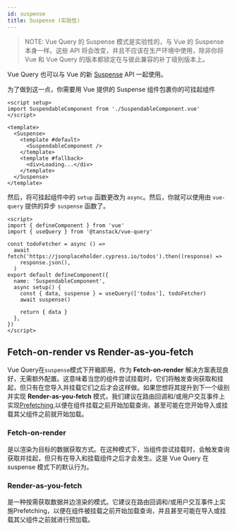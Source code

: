 ```yaml
---
id: suspense
title: Suspense (实验性)
---
```


> NOTE: Vue Query 的 Suspense 模式是实验性的，与 Vue 的 Suspense 本身一样。这些 API 将会改变，并且不应该在生产环境中使用，除非你将 Vue 和 Vue Query 的版本都锁定在与彼此兼容的补丁级别版本上。

Vue Query 也可以与 Vue 的新 [Suspense](https://vuejs.org/guide/built-ins/suspense.html) API 一起使用。

为了做到这一点，你需要用 Vue 提供的 Suspense 组件包裹你的可挂起组件

```vue
<script setup>
import SuspendableComponent from './SuspendableComponent.vue'
</script>

<template>
  <Suspense>
    <template #default>
      <SuspendableComponent />
    </template>
    <template #fallback>
      <div>Loading...</div>
    </template>
  </Suspense>
</template>
```

然后，将可挂起组件中的 `setup` 函数更改为 `async`。然后，你就可以使用由 `vue-query` 提供的异步 `suspense` 函数了。

```vue
<script>
import { defineComponent } from 'vue'
import { useQuery } from '@tanstack/vue-query'

const todoFetcher = async () =>
  await fetch('https://jsonplaceholder.cypress.io/todos').then((response) =>
    response.json(),
  )
export default defineComponent({
  name: 'SuspendableComponent',
  async setup() {
    const { data, suspense } = useQuery(['todos'], todoFetcher)
    await suspense()

    return { data }
  },
})
</script>
```

## Fetch-on-render vs Render-as-you-fetch

Vue Query在`suspense`模式下开箱即用，作为 **Fetch-on-render** 解决方案表现良好，无需额外配置。这意味着当您的组件尝试挂载时，它们将触发查询获取和挂起，但只有在您导入并挂载它们之后才会这样做。如果您想将其提升到下一个级别并实现 **Render-as-you-fetch** 模式，我们建议在路由回调和/或用户交互事件上实现[Prefetching](../guides/prefetching),以便在组件挂载之前开始加载查询，甚至可能在您开始导入或挂载其父组件之前就开始加载。

### Fetch-on-render
是以渲染为目标的数据获取方式。在这种模式下，当组件尝试挂载时，会触发查询获取并挂起，但只有在导入和挂载组件之后才会发生。这是 Vue Query 在 suspense 模式下的默认行为。

### Render-as-you-fetch
是一种按需获取数据并边渲染的模式。它建议在路由回调和/或用户交互事件上实施Prefetching，以便在组件被挂载之前开始加载查询，并且甚至可能在导入或挂载其父组件之前就进行预加载。
